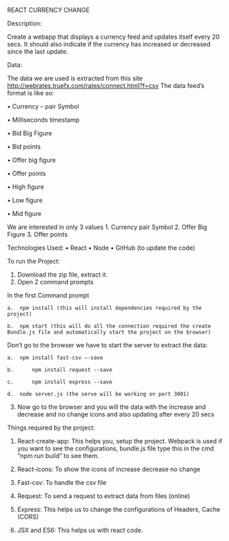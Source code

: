 REACT CURRENCY CHANGE

Description:

Create a webapp that displays a currency feed and updates itself every 20 secs. It should also indicate if the currency has increased or decreased since the last update.
            
Data:

The data we are used is extracted from this site
http://webrates.truefx.com/rates/connect.html?f=csv
      The data feed’s format is like so:

•	Currency – pair Symbol

•	Milliseconds timestamp

•	Bid Big Figure

•	Bid points

•	Offer big figure

•	Offer points 

•	High figure

•	Low figure

•	Mid figure

We are interested in only 3 values 1. Currency pair Symbol 2. Offer Big Figure 3. Offer points
      
Technologies Used:
      •	React
      •	Node
      •	GitHub (to update the code)
      
To run the Project:
1.	Download the zip file, extract it.
2.	Open 2 command prompts

In the first Command prompt

    a.	npm install (this will install dependencies required by the project)
    
    b.	npm start (this will do all the connection required the create Bundle.js file and automatically start the project on the browser)
    
Don’t go to the browser we have to start the server to extract the data:

    a.	npm install fast-csv –-save 
    
    b.      npm install request --save
    
    c.      npm install express --save
    
    d.	node server.js (the serve will be working on port 3001)
    
3.	Now go to the browser and you will the data with the increase and decrease and no change icons and also updating after every 20 secs

Things required by the project:
1.	React-create-app:
This helps you, setup the project. Webpack is used if you want to see the configurations, bundle.js file type this in the cmd “npm run build” to see them.

2.	React-icons:
To show the icons of increase decrease no change

3.	Fast-csv:
To handle the csv file

4.	Request:
To send a request to extract data from files (online)

5.	Express:
This helps us to change the configurations of Headers, Cache (CORS)

6.	JSX and ES6:
This helps us with react code. 

